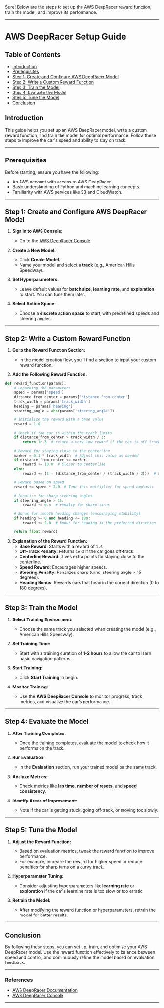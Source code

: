 Sure! Below are the steps to set up the AWS DeepRacer reward function, train the model, and improve its performance.

---

# AWS DeepRacer Setup Guide

## Table of Contents
- [Introduction](#introduction)
- [Prerequisites](#prerequisites)
- [Step 1: Create and Configure AWS DeepRacer Model](#step-1-create-and-configure-aws-deepracer-model)
- [Step 2: Write a Custom Reward Function](#step-2-write-a-custom-reward-function)
- [Step 3: Train the Model](#step-3-train-the-model)
- [Step 4: Evaluate the Model](#step-4-evaluate-the-model)
- [Step 5: Tune the Model](#step-5-tune-the-model)
- [Conclusion](#conclusion)

## Introduction

This guide helps you set up an AWS DeepRacer model, write a custom reward function, and train the model for optimal performance. Follow these steps to improve the car's speed and ability to stay on track.

---

## Prerequisites

Before starting, ensure you have the following:
- An AWS account with access to AWS DeepRacer.
- Basic understanding of Python and machine learning concepts.
- Familiarity with AWS services like S3 and CloudWatch.

---

## Step 1: Create and Configure AWS DeepRacer Model

1. **Sign in to AWS Console:**
   - Go to the [AWS DeepRacer Console](https://console.aws.amazon.com/deepracer).
   
2. **Create a New Model:**
   - Click **Create Model**.
   - Name your model and select a **track** (e.g., American Hills Speedway).
   
3. **Set Hyperparameters:**
   - Leave default values for **batch size**, **learning rate**, and **exploration** to start. You can tune them later.
   
4. **Select Action Space:**
   - Choose a **discrete action space** to start, with predefined speeds and steering angles.

---

## Step 2: Write a Custom Reward Function

1. **Go to the Reward Function Section:**
   - In the model creation flow, you'll find a section to input your custom reward function.
   
2. **Add the Following Reward Function:**

```python
def reward_function(params):
    # Unpacking the parameters
    speed = params['speed']
    distance_from_center = params['distance_from_center']
    track_width = params['track_width']
    heading = params['heading']
    steering_angle = abs(params['steering_angle'])

    # Initialize the reward with a base value
    reward = 1.0

    # Check if the car is within the track limits
    if distance_from_center > track_width / 2:
        return 1e-3  # return a very low reward if the car is off track

    # Reward for staying close to the centerline
    marker = 0.1 * track_width  # Adjust this value as needed
    if distance_from_center <= marker:
        reward += 10.0  # Closer to centerline
    else:
        reward += (1 - (distance_from_center / (track_width / 2)))  # Penalize as it goes off track

    # Reward based on speed
    reward += speed * 2.0  # Tune this multiplier for speed emphasis

    # Penalize for sharp steering angles
    if steering_angle > 15:
        reward *= 0.5  # Penalty for sharp turns

    # Bonus for smooth heading changes (encouraging stability)
    if heading >= 0 and heading <= 180:
        reward += 2.0  # Bonus for heading in the preferred direction

    return float(reward)
```

3. **Explanation of the Reward Function:**
   - **Base Reward**: Starts with a reward of `1.0`.
   - **Off-Track Penalty**: Returns `1e-3` if the car goes off-track.
   - **Centerline Reward**: Gives extra points for staying close to the centerline.
   - **Speed Reward**: Encourages higher speeds.
   - **Steering Penalty**: Penalizes sharp turns (steering angle > 15 degrees).
   - **Heading Bonus**: Rewards cars that head in the correct direction (0 to 180 degrees).

---

## Step 3: Train the Model

1. **Select Training Environment:**
   - Choose the same track you selected when creating the model (e.g., American Hills Speedway).
   
2. **Set Training Time:**
   - Start with a training duration of **1-2 hours** to allow the car to learn basic navigation patterns.

3. **Start Training:**
   - Click **Start Training** to begin.
   
4. **Monitor Training:**
   - Use the **AWS DeepRacer Console** to monitor progress, track metrics, and visualize the car’s performance.

---

## Step 4: Evaluate the Model

1. **After Training Completes:**
   - Once the training completes, evaluate the model to check how it performs on the track.
   
2. **Run Evaluation:**
   - In the **Evaluation** section, run your trained model on the same track.
   
3. **Analyze Metrics:**
   - Check metrics like **lap time**, **number of resets**, and **speed consistency**.
   
4. **Identify Areas of Improvement:**
   - Note if the car is getting stuck, going off-track, or moving too slowly.

---

## Step 5: Tune the Model

1. **Adjust the Reward Function:**
   - Based on evaluation metrics, tweak the reward function to improve performance.
   - For example, increase the reward for higher speed or reduce penalties for sharp turns on a curvy track.
   
2. **Hyperparameter Tuning:**
   - Consider adjusting hyperparameters like **learning rate** or **exploration** if the car's learning rate is too slow or too erratic.

3. **Retrain the Model:**
   - After modifying the reward function or hyperparameters, retrain the model for better results.

---

## Conclusion

By following these steps, you can set up, train, and optimize your AWS DeepRacer model. Use the reward function effectively to balance between speed and control, and continuously refine the model based on evaluation feedback.

---

### References
- [AWS DeepRacer Documentation](https://docs.aws.amazon.com/deepracer/latest/developerguide/what-is-deepracer.html)
- [AWS DeepRacer Console](https://console.aws.amazon.com/deepracer)

---

